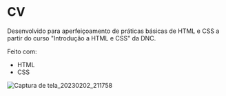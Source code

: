 # CV

Desenvolvido para aperfeiçoamento de práticas básicas de HTML e CSS a partir do curso "Introdução a HTML e CSS" da DNC.

Feito com:
 - HTML
 - CSS
 
 ![Captura de tela_20230202_211758](https://user-images.githubusercontent.com/108961361/216480377-ed696be1-7968-4982-b64c-67ec106302a7.png)

